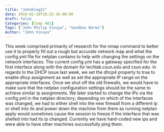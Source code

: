 ```yaml
---
title: "Johnblog21"
date: 2019-02-28T18:25:16-08:00
draft: false
Categories: [Comp 481]
Tags: ["John Philip Vinuya", "Sandbox Worms"]
Author: "John Vinuya"
---
```

This week comprised primarily of research for the nmap command to better use it to properly fill out a rough but accurate network map and what the config.yml file for netplan contains to help with changing the settings on the network interfaces. The current config.yml has a gateway specified for the first interface along with the domain for techlab.csun.edu and csun.edu. In regards to the DHCP issue last week, we set the dhcp4 property to true to enable dhcp assignment as well as set the appropriate IP range on the appropriate interfaces. Once we shut off the old firewalls, we would have to make sure that the netplan configuration settings should be the same to achieve similar ip assignments. We later started to change the IPs via the config.yml in the netplan directory; depending on which of the interfaces was changed, we had to either shell into the new firewall from a different ip or shell into ilo and power down the machine from there as running netplan apply would sometimes cause the session to freeze if the interface that was shelled into had its ip changed. Currently we have hard-coded new ips and were able to have other machines successfully ping them.

